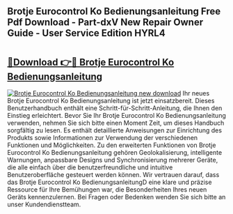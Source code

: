 ## Brotje Eurocontrol Ko Bedienungsanleitung Free Pdf Download - Part-dxV New Repair Owner Guide - User Service Edition HYRL4

# <h2><a href="http://df63qd.blite.top/?on=Brotje+Eurocontrol+Ko+Bedienungsanleitung">🔗Download 👉🔴 Brotje Eurocontrol Ko Bedienungsanleitung</a></h2>

[![Brotje Eurocontrol Ko Bedienungsanleitung new download](https://i.imgur.com/lujVjoI.png)](http://df63qd.blite.top/?on=Brotje+Eurocontrol+Ko+Bedienungsanleitung)
Ihr neues Brotje Eurocontrol Ko Bedienungsanleitung ist jetzt einsatzbereit. Dieses Benutzerhandbuch enthält eine Schritt-für-Schritt-Anleitung, die Ihnen den Einstieg erleichtert. Bevor Sie Ihr Brotje Eurocontrol Ko Bedienungsanleitung verwenden, nehmen Sie sich bitte einen Moment Zeit, um dieses Handbuch sorgfältig zu lesen. Es enthält detaillierte Anweisungen zur Einrichtung des Produkts sowie Informationen zur Verwendung der verschiedenen Funktionen und Möglichkeiten. Zu den erweiterten Funktionen von Brotje Eurocontrol Ko Bedienungsanleitung gehören Geolokalisierung, intelligente Warnungen, anpassbare Designs und Synchronisierung mehrerer Geräte, die alle einfach über die benutzerfreundliche und intuitive Benutzeroberfläche gesteuert werden können. Wir vertrauen darauf, dass das Brotje Eurocontrol Ko BedienungsanleitungD eine klare und präzise Ressource für Ihre Bemühungen war, die Besonderheiten Ihres neuen Geräts kennenzulernen. Bei Fragen oder Bedenken wenden Sie sich bitte an unser Kundendienstteam.
